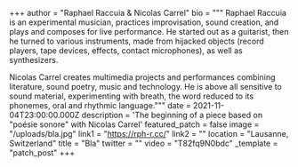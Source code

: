 +++
author = "Raphael Raccuia & Nicolas Carrel"
bio = """
Raphael Raccuia is an experimental musician, practices improvisation, sound creation, and plays and composes for live performance. He started out as a guitarist, then he turned to various instruments, made from hijacked objects (record players, tape devices, effects, contact microphones), as well as synthesizers. 

Nicolas Carrel creates  multimedia projects and performances combining literature, sound poetry, music and technology. He is above all sensitive to sound material, experimenting with breath, the word reduced to its phonemes, oral and rhythmic language."""
date = 2021-11-04T23:00:00.000Z
description = 'The beginning of a piece based on "poésie sonore" with Nicolas Carrel'
featured_patch = false
image = "/uploads/bla.jpg"
link1 = "https://rph-r.cc/"
link2 = ""
location = "Lausanne, Switzerland"
title = "Bla"
twitter = ""
video = "T82fq9N0bdc"
_template = "patch_post"
+++

